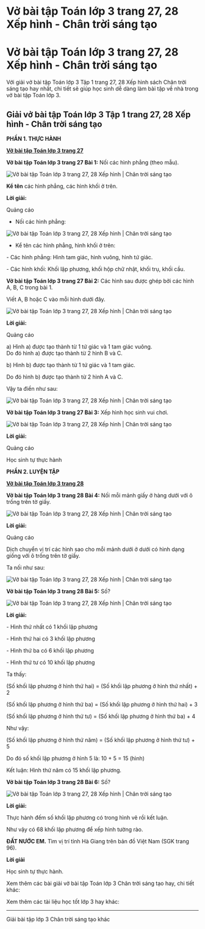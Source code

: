 # Vở bài tập Toán lớp 3 trang 27, 28 Xếp hình - Chân trời sáng tạo

# Vở bài tập Toán lớp 3 trang 27, 28 Xếp hình - Chân trời sáng tạo

Với giải vở bài tập Toán lớp 3 Tập 1 trang 27, 28 Xếp hình sách Chân trời sáng tạo hay nhất, chi tiết sẽ giúp học sinh dễ dàng làm bài tập về nhà trong vở bài tập Toán lớp 3.

## Giải vở bài tập Toán lớp 3 Tập 1 trang 27, 28 Xếp hình - Chân trời sáng tạo

**PHẦN 1. THỰC HÀNH**

[**Vở bài tập Toán lớp 3 trang 27**](https://vietjack.com/vbt-toan-3-ct/vbt-toan-lop-3-trang-27-tap-1.jsp)

**Vở bài tập Toán lớp 3 trang 27 Bài 1:** Nối các hình phẳng (theo mẫu).

![Vở bài tập Toán lớp 3 trang 27, 28 Xếp hình | Chân trời sáng tạo](https://vietjack.com/vbt-toan-3-ct/images/xep-hinh-142412.PNG)

**Kể tên** các hình phẳng, các hình khối ở trên.

**Lời giải:**

Quảng cáo

* Nối các hình phẳng:

![Vở bài tập Toán lớp 3 trang 27, 28 Xếp hình | Chân trời sáng tạo](https://vietjack.com/vbt-toan-3-ct/images/xep-hinh-142410.PNG)

* Kể tên các hình phẳng, hình khối ở trên:

\- Các hình phẳng: Hình tam giác, hình vuông, hình tứ giác.

\- Các hình khối: Khối lập phương, khối hộp chữ nhật, khối trụ, khối cầu.

**Vở bài tập Toán lớp 3 trang 27 Bài 2:** Các hình sau được ghép bởi các hình A, B, C trong bài 1.

Viết A, B hoặc C vào mỗi hình dưới đây.

![Vở bài tập Toán lớp 3 trang 27, 28 Xếp hình | Chân trời sáng tạo](https://vietjack.com/vbt-toan-3-ct/images/xep-hinh-142411.PNG)

**Lời giải:**

Quảng cáo

a) Hình a) được tạo thành từ 1 tứ giác và 1 tam giác vuông.  
Do đó hình a) được tạo thành từ 2 hình B và C.

b) Hình b) được tạo thành từ 1 tứ giác và 1 tam giác.

Do đó hình b) được tạo thành từ 2 hình A và C.

Vậy ta điền như sau:

![Vở bài tập Toán lớp 3 trang 27, 28 Xếp hình | Chân trời sáng tạo](https://vietjack.com/vbt-toan-3-ct/images/xep-hinh-142413.PNG)

**Vở bài tập Toán lớp 3 trang 27 Bài 3:** Xếp hình học sinh vui chơi.

![Vở bài tập Toán lớp 3 trang 27, 28 Xếp hình | Chân trời sáng tạo](https://vietjack.com/vbt-toan-3-ct/images/xep-hinh-142418.PNG)

**Lời giải:**

Quảng cáo

Học sinh tự thực hành

**PHẦN 2. LUYỆN TẬP**

[**Vở bài tập Toán lớp 3 trang 28**](https://vietjack.com/vbt-toan-3-ct/vbt-toan-lop-3-trang-28-tap-1.jsp)

**Vở bài tập Toán lớp 3 trang 28 Bài 4:** Nối mỗi mảnh giấy ở hàng dưới với ô trống trên tờ giấy.

![Vở bài tập Toán lớp 3 trang 27, 28 Xếp hình | Chân trời sáng tạo](https://vietjack.com/vbt-toan-3-ct/images/xep-hinh-142415.PNG)

**Lời giải:**

Quảng cáo

Dịch chuyển vị trí các hình sao cho mỗi mảnh dưới ở dưới có hình dạng giống với ô trống trên tờ giấy.

Ta nối như sau:

![Vở bài tập Toán lớp 3 trang 27, 28 Xếp hình | Chân trời sáng tạo](https://vietjack.com/vbt-toan-3-ct/images/xep-hinh-142414.PNG)

**Vở bài tập Toán lớp 3 trang 28 Bài 5:** Số?

![Vở bài tập Toán lớp 3 trang 27, 28 Xếp hình | Chân trời sáng tạo](https://vietjack.com/vbt-toan-3-ct/images/xep-hinh-142416.PNG)

**Lời giải:**

\- Hình thứ nhất có 1 khối lập phương

\- Hình thứ hai có 3 khối lập phương

\- Hình thứ ba có 6 khối lập phương

\- Hình thứ tư có 10 khối lập phương

Ta thấy:

(Số khối lập phương ở hình thứ hai) = (Số khối lập phương ở hình thứ nhất) + 2

(Số khối lập phương ở hình thứ ba) = (Số khối lập phương ở hình thứ hai) + 3

(Số khối lập phương ở hình thứ tư) = (Số khối lập phương ở hình thứ ba) + 4

Như vậy:

(Số khối lập phương ở hình thứ năm) = (Số khối lập phương ở hình thứ tư) + 5

Do đó số khối lập phương ở hình 5 là: 10 + 5 = 15 (hình)

Kết luận: Hình thứ năm có 15 khối lập phương.

**Vở bài tập Toán lớp 3 trang 28 Bài 6:** Số?

![Vở bài tập Toán lớp 3 trang 27, 28 Xếp hình | Chân trời sáng tạo](https://vietjack.com/vbt-toan-3-ct/images/xep-hinh-142417.PNG)

**Lời giải:**

Thực hành đếm số khối lập phương có trong hình vẽ rồi kết luận.

Như vậy có 68 khối lập phương để xếp hình tường rào.

**ĐẤT NƯỚC EM.** Tìm vị trí tỉnh Hà Giang trên bản đồ Việt Nam (SGK trang 96).

**Lời giải**

Học sinh tự thực hành. 

Xem thêm các bài giải vở bài tập Toán lớp 3 Chân trời sáng tạo hay, chi tiết khác:

Xem thêm các tài liệu học tốt lớp 3 hay khác:

* * *

Giải bài tập lớp 3 Chân trời sáng tạo khác
